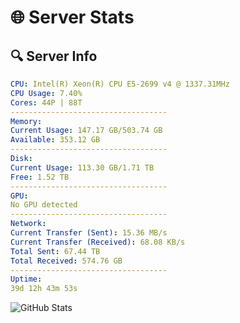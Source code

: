 # 🌐 Server Stats
## 🔍 Server Info
```yaml
CPU: Intel(R) Xeon(R) CPU E5-2699 v4 @ 1337.31MHz
CPU Usage: 7.40%
Cores: 44P | 88T
-----------------------------------
Memory:
Current Usage: 147.17 GB/503.74 GB
Available: 353.12 GB
-----------------------------------
Disk:
Current Usage: 113.30 GB/1.71 TB
Free: 1.52 TB
-----------------------------------
GPU:
No GPU detected
-----------------------------------
Network:
Current Transfer (Sent): 15.36 MB/s
Current Transfer (Received): 68.08 KB/s
Total Sent: 67.44 TB
Total Received: 574.76 GB
-----------------------------------
Uptime:
39d 12h 43m 53s
```
![GitHub Stats](https://img.shields.io/badge/Updated-2025-04-16_10:06:42-blue)